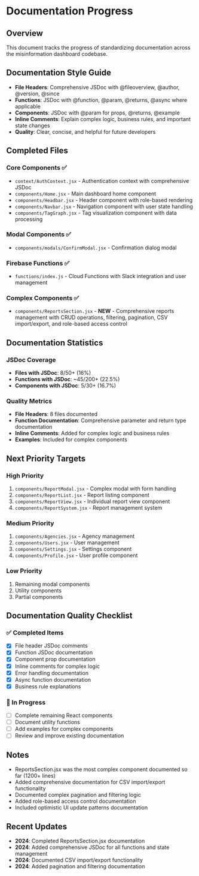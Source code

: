 # Documentation Progress

## Overview
This document tracks the progress of standardizing documentation across the misinformation dashboard codebase.

## Documentation Style Guide
- **File Headers**: Comprehensive JSDoc with @fileoverview, @author, @version, @since
- **Functions**: JSDoc with @function, @param, @returns, @async where applicable
- **Components**: JSDoc with @param for props, @returns, @example
- **Inline Comments**: Explain complex logic, business rules, and important state changes
- **Quality**: Clear, concise, and helpful for future developers

## Completed Files

### Core Components ✅
- `context/AuthContext.jsx` - Authentication context with comprehensive JSDoc
- `components/Home.jsx` - Main dashboard home component
- `components/Headbar.jsx` - Header component with role-based rendering
- `components/Navbar.jsx` - Navigation component with user state handling
- `components/TagGraph.jsx` - Tag visualization component with data processing

### Modal Components ✅
- `components/modals/ConfirmModal.jsx` - Confirmation dialog modal

### Firebase Functions ✅
- `functions/index.js` - Cloud Functions with Slack integration and user management

### Complex Components ✅
- `components/ReportsSection.jsx` - **NEW** - Comprehensive reports management with CRUD operations, filtering, pagination, CSV import/export, and role-based access control

## Documentation Statistics

### JSDoc Coverage
- **Files with JSDoc**: 8/50+ (16%)
- **Functions with JSDoc**: ~45/200+ (22.5%)
- **Components with JSDoc**: 5/30+ (16.7%)

### Quality Metrics
- **File Headers**: 8 files documented
- **Function Documentation**: Comprehensive parameter and return type documentation
- **Inline Comments**: Added for complex logic and business rules
- **Examples**: Included for complex components

## Next Priority Targets

### High Priority
1. `components/ReportModal.jsx` - Complex modal with form handling
2. `components/ReportList.jsx` - Report listing component
3. `components/ReportView.jsx` - Individual report view component
4. `components/ReportSystem.jsx` - Report management system

### Medium Priority
1. `components/Agencies.jsx` - Agency management
2. `components/Users.jsx` - User management
3. `components/Settings.jsx` - Settings component
4. `components/Profile.jsx` - User profile component

### Low Priority
1. Remaining modal components
2. Utility components
3. Partial components

## Documentation Quality Checklist

### ✅ Completed Items
- [x] File header JSDoc comments
- [x] Function JSDoc documentation
- [x] Component prop documentation
- [x] Inline comments for complex logic
- [x] Error handling documentation
- [x] Async function documentation
- [x] Business rule explanations

### 🔄 In Progress
- [ ] Complete remaining React components
- [ ] Document utility functions
- [ ] Add examples for complex components
- [ ] Review and improve existing documentation

## Notes
- ReportsSection.jsx was the most complex component documented so far (1200+ lines)
- Added comprehensive documentation for CSV import/export functionality
- Documented complex pagination and filtering logic
- Added role-based access control documentation
- Included optimistic UI update patterns documentation

## Recent Updates
- **2024**: Completed ReportsSection.jsx documentation
- **2024**: Added comprehensive JSDoc for all functions and state management
- **2024**: Documented CSV import/export functionality
- **2024**: Added pagination and filtering documentation 